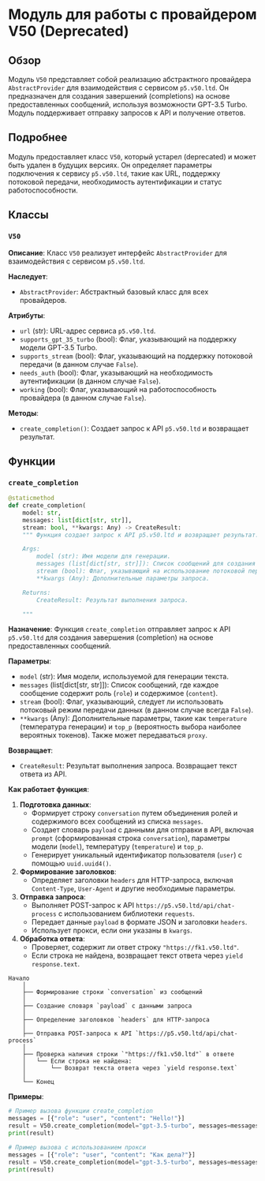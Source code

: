 # Модуль для работы с провайдером V50 (Deprecated)

## Обзор

Модуль `V50` представляет собой реализацию абстрактного провайдера `AbstractProvider` для взаимодействия с сервисом `p5.v50.ltd`. Он предназначен для создания завершений (completions) на основе предоставленных сообщений, используя возможности GPT-3.5 Turbo. Модуль поддерживает отправку запросов к API и получение ответов.

## Подробнее

Модуль предоставляет класс `V50`, который устарел (deprecated) и может быть удален в будущих версиях.
Он определяет параметры подключения к сервису `p5.v50.ltd`, такие как URL, поддержку потоковой передачи, необходимость аутентификации и статус работоспособности.

## Классы

### `V50`

**Описание**: Класс `V50` реализует интерфейс `AbstractProvider` для взаимодействия с сервисом `p5.v50.ltd`.

**Наследует**:
- `AbstractProvider`: Абстрактный базовый класс для всех провайдеров.

**Атрибуты**:
- `url` (str): URL-адрес сервиса `p5.v50.ltd`.
- `supports_gpt_35_turbo` (bool): Флаг, указывающий на поддержку модели GPT-3.5 Turbo.
- `supports_stream` (bool): Флаг, указывающий на поддержку потоковой передачи (в данном случае `False`).
- `needs_auth` (bool): Флаг, указывающий на необходимость аутентификации (в данном случае `False`).
- `working` (bool): Флаг, указывающий на работоспособность провайдера (в данном случае `False`).

**Методы**:
- `create_completion()`: Создает запрос к API `p5.v50.ltd` и возвращает результат.

## Функции

### `create_completion`

```python
@staticmethod
def create_completion(
    model: str,
    messages: list[dict[str, str]],
    stream: bool, **kwargs: Any) -> CreateResult:
    """ Функция создает запрос к API p5.v50.ltd и возвращает результат.

    Args:
        model (str): Имя модели для генерации.
        messages (list[dict[str, str]]): Список сообщений для создания запроса.
        stream (bool): Флаг, указывающий на использование потоковой передачи.
        **kwargs (Any): Дополнительные параметры запроса.

    Returns:
        CreateResult: Результат выполнения запроса.

    """
```

**Назначение**: Функция `create_completion` отправляет запрос к API `p5.v50.ltd` для создания завершения (completion) на основе предоставленных сообщений.

**Параметры**:
- `model` (str): Имя модели, используемой для генерации текста.
- `messages` (list[dict[str, str]]): Список сообщений, где каждое сообщение содержит роль (`role`) и содержимое (`content`).
- `stream` (bool): Флаг, указывающий, следует ли использовать потоковый режим передачи данных (в данном случае всегда `False`).
- `**kwargs` (Any): Дополнительные параметры, такие как `temperature` (температура генерации) и `top_p` (вероятность выбора наиболее вероятных токенов).  Также может передаваться `proxy`.

**Возвращает**:
- `CreateResult`: Результат выполнения запроса.  Возвращает текст ответа из API.

**Как работает функция**:
1. **Подготовка данных**:
   - Формирует строку `conversation` путем объединения ролей и содержимого всех сообщений из списка `messages`.
   - Создает словарь `payload` с данными для отправки в API, включая `prompt` (сформированная строка `conversation`), параметры модели (`model`), температуру (`temperature`) и `top_p`.
   - Генерирует уникальный идентификатор пользователя (`user`) с помощью `uuid.uuid4()`.
2. **Формирование заголовков**:
   - Определяет заголовки `headers` для HTTP-запроса, включая `Content-Type`, `User-Agent` и другие необходимые параметры.
3. **Отправка запроса**:
   - Выполняет POST-запрос к API `https://p5.v50.ltd/api/chat-process` с использованием библиотеки `requests`.
   - Передает данные `payload` в формате JSON и заголовки `headers`.
   - Использует прокси, если они указаны в `kwargs`.
4. **Обработка ответа**:
   - Проверяет, содержит ли ответ строку `"https://fk1.v50.ltd"`.
   - Если строка не найдена, возвращает текст ответа через `yield response.text`.

```
Начало
    │
    ├── Формирование строки `conversation` из сообщений
    │
    ├── Создание словаря `payload` с данными запроса
    │
    ├── Определение заголовков `headers` для HTTP-запроса
    │
    ├── Отправка POST-запроса к API `https://p5.v50.ltd/api/chat-process`
    │
    ├── Проверка наличия строки `"https://fk1.v50.ltd"` в ответе
    │   └── Если строка не найдена:
    │       └── Возврат текста ответа через `yield response.text`
    │
    └── Конец
```

**Примеры**:

```python
# Пример вызова функции create_completion
messages = [{"role": "user", "content": "Hello!"}]
result = V50.create_completion(model="gpt-3.5-turbo", messages=messages, stream=False, temperature=0.5)
print(result)

# Пример вызова с использованием прокси
messages = [{"role": "user", "content": "Как дела?"}]
result = V50.create_completion(model="gpt-3.5-turbo", messages=messages, stream=False, temperature=0.7, proxy={"http": "http://proxy.example.com", "https": "https://proxy.example.com"})
print(result)
